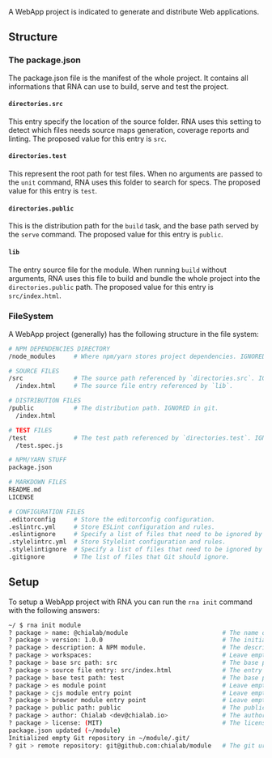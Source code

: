 A WebApp project is indicated to generate and distribute Web applications.

## Structure

### The package.json

The package.json file is the manifest of the whole project. It contains all informations that RNA can use to build, serve and test the project.

#### `directories.src`

This entry specify the location of the source folder. RNA uses this setting to detect which files needs source maps generation, coverage reports and linting. The proposed value for this entry is `src`.

#### `directories.test`

This represent the root path for test files. When no arguments are passed to the `unit` command, RNA uses this folder to search for specs. The proposed value for this entry is `test`.

#### `directories.public`

This is the distribution path for the `build` task, and the base path served by the `serve` command. The proposed value for this entry is `public`.

#### `lib`

The entry source file for the module. When running `build` without arguments, RNA uses this file to build and bundle the whole project into the `directories.public` path. The proposed value for this entry is `src/index.html`.

### FileSystem

A WebApp project (generally) has the following structure in the file system:
```sh
# NPM DEPENDENCIES DIRECTORY
/node_modules     # Where npm/yarn stores project dependencies. IGNORED in git.

# SOURCE FILES
/src              # The source path referenced by `directories.src`. IGNORED when publishing to NPM.
  /index.html     # The source file entry referenced by `lib`.

# DISTRIBUTION FILES
/public           # The distribution path. IGNORED in git. 
  /index.html

# TEST FILES
/test             # The test path referenced by `directories.test`. IGNORED when publishing to NPM.
  /test.spec.js

# NPM/YARN STUFF
package.json

# MARKDOWN FILES
README.md
LICENSE

# CONFIGURATION FILES
.editorconfig     # Store the editorconfig configuration.
.eslintrc.yml     # Store ESLint configuration and rules.
.eslintignore     # Specify a list of files that need to be ignored by ESLint.
.stylelintrc.yml  # Store Stylelint configuration and rules.
.stylelintignore  # Specify a list of files that need to be ignored by Stylelint.
.gitignore        # The list of files that Git should ignore.
```

## Setup

To setup a WebApp project with RNA you can run the `rna init` command with the following answers:

```sh
~/ $ rna init module
? package > name: @chialab/module                          # The name of the NPM package
? package > version: 1.0.0                                 # The initial version of the NPM package
? package > description: A NPM module.                     # The description of the NPM package
? package > workspaces:                                    # Leave empty
? package > base src path: src                             # The base path for the source files
? package > source file entry: src/index.html              # The entry point for the module
? package > base test path: test                           # The base path for test specs
? package > es module point                                # Leave empty
? package > cjs module entry point                         # Leave empty
? package > browser module entry point                     # Leave empty
? package > public path: public                            # The public path
? package > author: Chialab <dev@chialab.io>               # The author name of the module
? package > license: (MIT)                                 # The license of the module
package.json updated (~/module)
Initialized empty Git repository in ~/module/.git/
? git > remote repository: git@github.com:chialab/module   # The git url for the project
```